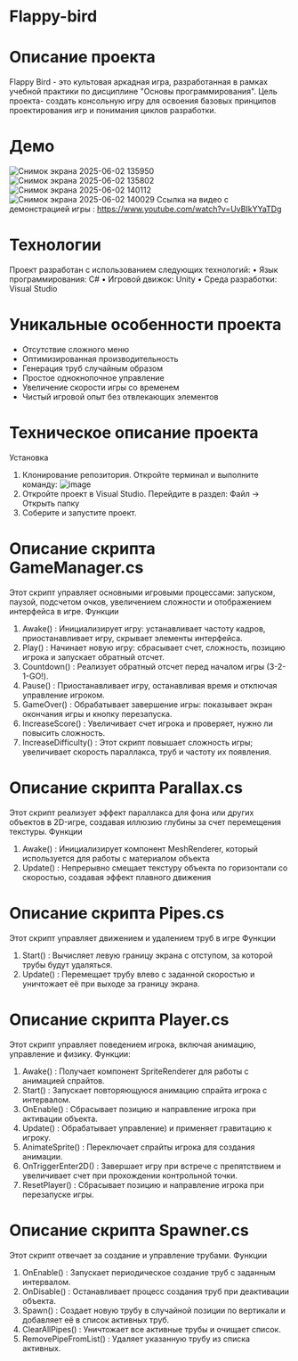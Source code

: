 # Flappy-bird
# Описание проекта 
Flappy Bird - это культовая аркадная игра, разработанная в рамках учебной практики по дисциплине "Основы программирования". Цель проекта- создать консольную игру для освоения базовых принципов проектирования игр и понимания  циклов разработки.
# Демо 
![Снимок экрана 2025-06-02 135950](https://github.com/user-attachments/assets/d670b383-c920-43e6-a631-0c752dfe3f74)
![Снимок экрана 2025-06-02 135802](https://github.com/user-attachments/assets/283cb3b8-70b7-4c37-b82a-50f0e4981ecf)
![Снимок экрана 2025-06-02 140112](https://github.com/user-attachments/assets/7e0f474b-6f5c-4535-8762-be625764d19d)
![Снимок экрана 2025-06-02 140029](https://github.com/user-attachments/assets/875f5bef-a157-4e36-91dd-fcc2c878630a)
Ссылка на видео с демонстрацией игры : https://www.youtube.com/watch?v=UvBIkYYaTDg
# Технологии 
Проект разработан с использованием следующих технологий:
•	Язык программирования: C#
•	Игровой движок: Unity
•	Среда разработки: Visual Studio
# Уникальные особенности проекта 
- Отсутствие сложного меню
- Оптимизированная производительность
- Генерация труб случайным образом
- Простое однокнопочное управление
- Увеличение скорости игры со временем
- Чистый игровой опыт без отвлекающих элементов
# Техническое описание проекта 
Установка 
1. Клонирование репозитория.
Откройте терминал и выполните команду:
![image](https://github.com/user-attachments/assets/09c93471-852c-4cf7-bc84-a69e2956ceea)
2. Откройте проект в Visual Studio.
Перейдите в раздел:
Файл → Открыть папку
3. Соберите и запустите проект.
# Описание скрипта GameManager.cs
Этот скрипт управляет основными игровыми процессами: запуском, паузой, подсчетом очков, увеличением сложности и отображением интерфейса в игре.
Функции
1. Awake() : Инициализирует игру: устанавливает частоту кадров, приостанавливает игру, скрывает элементы интерфейса.
2. Play() : Начинает новую игру: сбрасывает счет, сложность, позицию игрока и запускает обратный отсчет.
3. Countdown() : Реализует обратный отсчет перед началом игры (3-2-1-GO!).
4. Pause() : 	Приостанавливает игру, останавливая время и отключая управление игроком.
5. GameOver() : Обрабатывает завершение игры: показывает экран окончания игры и кнопку перезапуска.
6. IncreaseScore() : Увеличивает счет игрока и проверяет, нужно ли повысить сложность.
7. IncreaseDifficulty() : Этот скрипт повышает сложность игры; увеличивает скорость параллакса, труб и частоту их появления.


# Описание скрипта Parallax.cs 
Этот скрипт реализует эффект параллакса для фона или других объектов в 2D-игре, создавая иллюзию глубины за счет перемещения текстуры.
Функции
1. Awake() : Инициализирует компонент MeshRenderer, который используется для работы с материалом объекта
2. Update() : Непрерывно смещает текстуру объекта по горизонтали со скоростью, создавая эффект плавного движения


# Описание скрипта Pipes.cs
Этот скрипт управляет движением и удалением труб в игре
Функции
1. Start() : Вычисляет левую границу экрана с отступом, за которой трубы будут удаляться.
2. Update() : Перемещает трубу влево с заданной скоростью и уничтожает её при выходе за границу экрана.

# Описание скрипта Player.cs
Этот скрипт управляет поведением игрока, включая анимацию, управление и физику.
Функции: 
1. Awake() : Получает компонент SpriteRenderer для работы с анимацией спрайтов.
2. Start() : Запускает повторяющуюся анимацию спрайта игрока с интервалом.
3. OnEnable() : Сбрасывает позицию и направление игрока при активации объекта.
4. Update() : Обрабатывает управление) и применяет гравитацию к игроку.
5. AnimateSprite() : Переключает спрайты игрока для создания анимации.
6. OnTriggerEnter2D() : Завершает игру при встрече с препятствием и увеличивает счет при прохождении контрольной точки.
7. ResetPlayer() : Сбрасывает позицию и направление игрока при перезапуске игры.

# Описание скрипта Spawner.cs
Этот скрипт отвечает за создание и управление трубами. 
Функции
1. OnEnable() : Запускает периодическое создание труб с заданным интервалом.
2. OnDisable() : Останавливает процесс создания труб при деактивации объекта.
3. Spawn() : Создает новую трубу в случайной позиции по вертикали и добавляет её в список активных труб.
4. ClearAllPipes() : Уничтожает все активные трубы и очищает список.
5. RemovePipeFromList() : Удаляет указанную трубу из списка активных.



